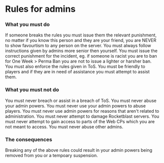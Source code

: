 # Rules for admins

### What you must do

If someone breaks the rules you must issue them the relevant punishment, no matter if you know this person and they are your
friend, you are NEVER to show favourtism to any person on the server. You must always follow instructions given by admins more
senior then yourself. You must issue the correct punishment for the incident, eg. if someone is racist you are to ban for
One Week > Perma Ban you are not to issue a lighter or harsher ban. You must also enforce the rules given in ToS. You must be 
friendly to players and if they are in need of assistance you must attempt to assist them.

### What you must not do

You must never breach or assist in a breach of ToS. You must never abuse your admin powers. You must never use your admin powers to abuse
players. You must never use admin powers for reasons that aren't related to administration. You must never attempt to damage Rocketblast servers. You must never attempt to gain access to parts of the Web CPs 
which you are not meant to access. You must never abuse other admins. 

### The consequences

Breaking any of the above rules could result in your admin powers being removed from you or a tempoary suspension.

